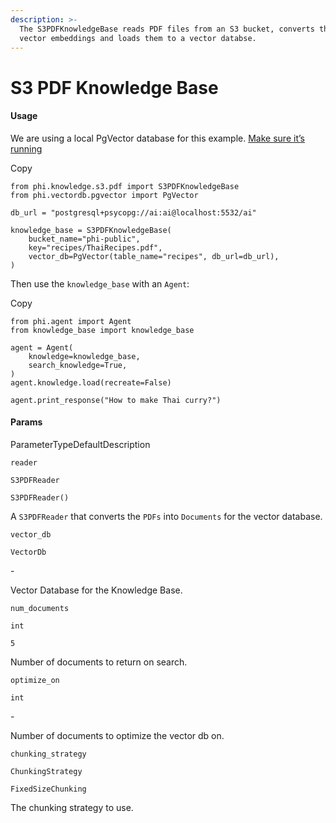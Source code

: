```yaml
---
description: >-
  The S3PDFKnowledgeBase reads PDF files from an S3 bucket, converts them into
  vector embeddings and loads them to a vector databse.
---
```


# S3 PDF Knowledge Base

#### Usage <a href="#usage" id="usage"></a>

We are using a local PgVector database for this example. [Make sure it’s running](https://docs.phidata.com/vectordb/pgvector)

Copy

```
from phi.knowledge.s3.pdf import S3PDFKnowledgeBase
from phi.vectordb.pgvector import PgVector

db_url = "postgresql+psycopg://ai:ai@localhost:5532/ai"

knowledge_base = S3PDFKnowledgeBase(
    bucket_name="phi-public",
    key="recipes/ThaiRecipes.pdf",
    vector_db=PgVector(table_name="recipes", db_url=db_url),
)
```

Then use the `knowledge_base` with an `Agent`:

Copy

```
from phi.agent import Agent
from knowledge_base import knowledge_base

agent = Agent(
    knowledge=knowledge_base,
    search_knowledge=True,
)
agent.knowledge.load(recreate=False)

agent.print_response("How to make Thai curry?")
```

#### [​](https://docs.phidata.com/knowledge/s3_pdf#params)Params <a href="#params" id="params"></a>

ParameterTypeDefaultDescription

`reader`

`S3PDFReader`

`S3PDFReader()`

A `S3PDFReader` that converts the `PDFs` into `Documents` for the vector database.

`vector_db`

`VectorDb`

\-

Vector Database for the Knowledge Base.

`num_documents`

`int`

`5`

Number of documents to return on search.

`optimize_on`

`int`

\-

Number of documents to optimize the vector db on.

`chunking_strategy`

`ChunkingStrategy`

`FixedSizeChunking`

The chunking strategy to use.

[\
](https://axidata.gitbook.io/axidata/documentation/knowledge/pdf-url-knowledge-base)
